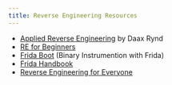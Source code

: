 ```yaml
---
title: Reverse Engineering Resources
---
```


* [Applied Reverse Engineering](https://revers.engineering/applied-reverse-engineering-series/) by Daax Rynd
* [RE for Beginners](https://beginners.re/)
* [Frida Boot](https://github.com/leonjza/frida-boot#quickstart) (Binary
  Instrumention with Frida)
* [Frida Handbook](https://learnfrida.info/)
* [Reverse Engineering for Everyone](https://0xinfection.github.io/reversing/)
